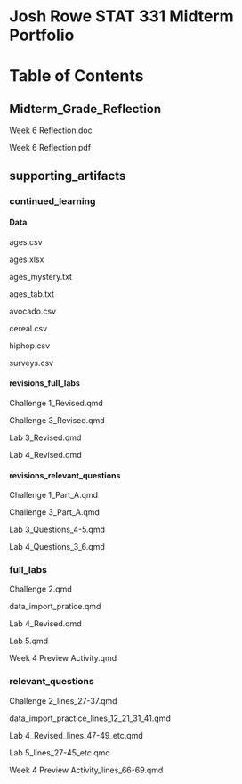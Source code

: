 # Josh Rowe STAT 331 Midterm Portfolio

# Table of Contents

## Midterm_Grade_Reflection

Week 6 Reflection.doc

Week 6 Reflection.pdf

## supporting_artifacts

### continued_learning

#### Data

ages.csv

ages.xlsx

ages_mystery.txt

ages_tab.txt

avocado.csv

cereal.csv

hiphop.csv

surveys.csv

#### revisions_full_labs

Challenge 1_Revised.qmd

Challenge 3_Revised.qmd

Lab 3_Revised.qmd

Lab 4_Revised.qmd

#### revisions_relevant_questions

Challenge 1_Part_A.qmd

Challenge 3_Part_A.qmd

Lab 3_Questions_4-5.qmd

Lab 4_Questions_3\_6.qmd

### full_labs

Challenge 2.qmd

data_import_pratice.qmd

Lab 4_Revised.qmd

Lab 5.qmd

Week 4 Preview Activity.qmd

### relevant_questions

Challenge 2_lines_27-37.qmd

data_import_practice_lines_12_21_31_41.qmd

Lab 4_Revised_lines_47-49_etc.qmd

Lab 5_lines_27-45_etc.qmd

Week 4 Preview Activity_lines_66-69.qmd
